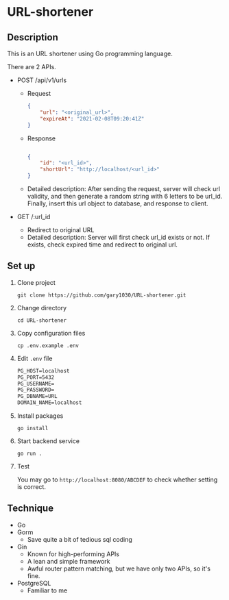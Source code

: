 # URL-shortener

## Description

This is an URL shortener using Go programming language.

There are 2 APIs.

* POST /api/v1/urls
  * Request

    ```json
    {
        "url": "<original_url>",
        "expireAt": "2021-02-08T09:20:41Z"
    }
    ```

  * Response
  
    ```json

    {
        "id": "<url_id>",
        "shortUrl": "http://localhost/<url_id>"
    }
    ```

  * Detailed description: After sending the request, server will check url validity, and then generate a random string with 6 letters to be url_id. Finally, insert this url object to database, and response to client.

* GET /:url_id
  * Redirect to original URL
  * Detailed description: Server will first check url_id exists or not. If exists, check expired time and redirect to original url.

## Set up

1. Clone project

    ```shell
    git clone https://github.com/gary1030/URL-shortener.git
    ```

2. Change directory

   ```shell
   cd URL-shortener
   ```

3. Copy configuration files

    ```shell
    cp .env.example .env
    ```

4. Edit `.env` file

    ```txt
    PG_HOST=localhost
    PG_PORT=5432
    PG_USERNAME=
    PG_PASSWORD=
    PG_DBNAME=URL
    DOMAIN_NAME=localhost
    ```
    
5. Install packages

    ```shell
    go install
    ```

6. Start backend service

    ```shell
    go run .
    ```

7. Test

   You may go to `http://localhost:8080/ABCDEF` to check whether setting is correct.

## Technique

* Go
* Gorm
  * Save quite a bit of tedious sql coding
  <!-- * Slow down application rather than SQLite -->
* Gin
  * Known for high-performing APIs
  * A lean and simple framework
  * Awful router pattern matching, but we have only two APIs, so it's fine.
* PostgreSQL
  * Familiar to me
